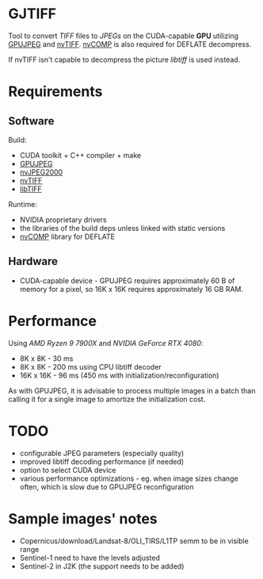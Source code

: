 # GJTIFF

Tool to convert _TIFF_ files to _JPEGs_ on the CUDA-capable **GPU**
utilizing [GPUJPEG](https://github.com/CESNET/GPUJPEG) and
[nvTIFF](https://developer.nvidia.com/nvtiff-downloads).
[nvCOMP](https://developer.nvidia.com/nvcomp) is also required for
DEFLATE decompress.

If nvTIFF isn't capable to decompress the picture _libtiff_ is used
instead.

# Requirements

## Software

Build:

- CUDA toolkit + C++ compiler + make
- [GPUJPEG](https://github.com/CESNET/GPUJPEG)
- [nvJPEG2000](https://developer.nvidia.com/nvjpeg2000-downloads)
- [nvTIFF](https://developer.nvidia.com/nvtiff-downloads)
- [libTIFF](https://libtiff.gitlab.io/libtiff)

Runtime:

- NVIDIA proprietary drivers
- the libraries of the build deps unless linked with static versions
- [nvCOMP](https://developer.nvidia.com/nvcomp-download) library for DEFLATE

## Hardware

- CUDA-capable device - GPUJPEG requires approximately 60 B of memory for a
pixel, so 16K x 16K requires approximately 16 GB RAM.

# Performance

Using _AMD Ryzen 9 7900X_ and _NVIDIA GeForce RTX 4080_:

- 8K x 8K - 30 ms
- 8K x 8K - 200 ms using CPU libtiff decoder
- 16K x 16K - 96 ms (450 ms with initialization/reconfiguration)

As with GPUJPEG, it is advisable to process multiple images in a batch
than calling it for a single image to amortize the initialization cost.

# TODO

- configurable JPEG parameters (especially quality)
- improved libtiff decoding performance (if needed)
- option to select CUDA device
- various performance optimizations - eg. when image sizes change
often, which is slow due to GPUJPEG reconfiguration

# Sample images' notes

- Copernicus/download/Landsat-8/OLI_TIRS/L1TP semm to be in visible range
- Sentinel-1 need to have the levels adjusted
- Sentinel-2 in J2K (the support needs to be added)
